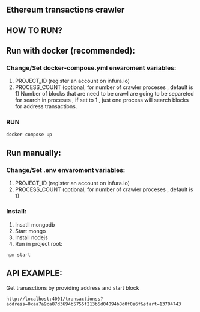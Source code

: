## Ethereum transactions crawler

## HOW TO RUN?

## Run with docker (recommended):

### Change/Set docker-compose.yml envaroment variables:

1. PROJECT_ID (register an account on infura.io)
2. PROCESS_COUNT (optional, for number of crawler proceses , default is 1) 
Number of blocks that are need to be crawl are going to be separeted for search in proceses , if set to 1 , just one process will search blocks for address transactions.


### RUN
```
docker compose up
```

## Run manually:

### Change/Set .env envaroment variables:

1. PROJECT_ID (register an account on infura.io)
2. PROCESS_COUNT (optional, for number of crawler proceses , default is 1) 


### Install:
 
1. Insatll mongodb 
2. Start mongo
2. Install nodejs
3. Run in project root:


```
npm start
```


## API EXAMPLE:
Get tranasctions by providing address and start block
```
http://localhost:4001/transactionss?address=0xaa7a9ca87d3694b5755f213b5d04094b8d0f0a6f&start=13704743
```

